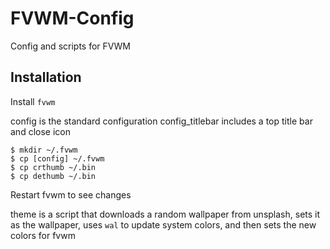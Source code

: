 # FVWM-Config
Config and scripts for FVWM


Installation
------------

Install `fvwm`

config is the standard configuration
config_titlebar includes a top title bar and close icon

    $ mkdir ~/.fvwm
    $ cp [config] ~/.fvwm
    $ cp crthumb ~/.bin
    $ cp dethumb ~/.bin

Restart fvwm to see changes

theme is a script that downloads a random wallpaper from unsplash, sets it as the wallpaper, uses `wal` to update system colors, and then sets the new colors for fvwm
